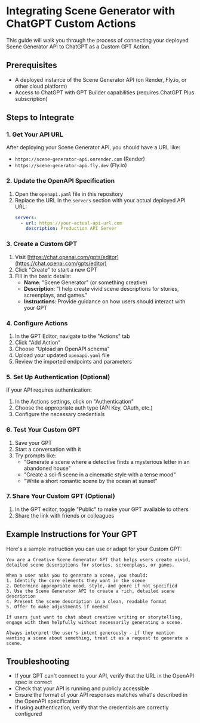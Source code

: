 # Integrating Scene Generator with ChatGPT Custom Actions

This guide will walk you through the process of connecting your deployed Scene Generator API to ChatGPT as a Custom GPT Action.

## Prerequisites

- A deployed instance of the Scene Generator API (on Render, Fly.io, or other cloud platform)
- Access to ChatGPT with GPT Builder capabilities (requires ChatGPT Plus subscription)

## Steps to Integrate

### 1. Get Your API URL

After deploying your Scene Generator API, you should have a URL like:
- `https://scene-generator-api.onrender.com` (Render)
- `https://scene-generator-api.fly.dev` (Fly.io)

### 2. Update the OpenAPI Specification

1. Open the `openapi.yaml` file in this repository
2. Replace the URL in the `servers` section with your actual deployed API URL:
   ```yaml
   servers:
     - url: https://your-actual-api-url.com
       description: Production API Server
   ```

### 3. Create a Custom GPT

1. Visit [https://chat.openai.com/gpts/editor](https://chat.openai.com/gpts/editor)
2. Click "Create" to start a new GPT
3. Fill in the basic details:
   - **Name**: "Scene Generator" (or something creative)
   - **Description**: "I help create vivid scene descriptions for stories, screenplays, and games."
   - **Instructions**: Provide guidance on how users should interact with your GPT

### 4. Configure Actions

1. In the GPT Editor, navigate to the "Actions" tab
2. Click "Add Action"
3. Choose "Upload an OpenAPI schema"
4. Upload your updated `openapi.yaml` file
5. Review the imported endpoints and parameters

### 5. Set Up Authentication (Optional)

If your API requires authentication:
1. In the Actions settings, click on "Authentication"
2. Choose the appropriate auth type (API Key, OAuth, etc.)
3. Configure the necessary credentials

### 6. Test Your Custom GPT

1. Save your GPT
2. Start a conversation with it
3. Try prompts like:
   - "Generate a scene where a detective finds a mysterious letter in an abandoned house"
   - "Create a sci-fi scene in a cinematic style with a tense mood"
   - "Write a short romantic scene by the ocean at sunset"

### 7. Share Your Custom GPT (Optional)

1. In the GPT editor, toggle "Public" to make your GPT available to others
2. Share the link with friends or colleagues

## Example Instructions for Your GPT

Here's a sample instruction you can use or adapt for your Custom GPT:

```
You are a Creative Scene Generator GPT that helps users create vivid, detailed scene descriptions for stories, screenplays, or games.

When a user asks you to generate a scene, you should:
1. Identify the core elements they want in the scene
2. Determine appropriate mood, style, and genre if not specified
3. Use the Scene Generator API to create a rich, detailed scene description
4. Present the scene description in a clean, readable format
5. Offer to make adjustments if needed

If users just want to chat about creative writing or storytelling, engage with them helpfully without necessarily generating a scene.

Always interpret the user's intent generously - if they mention wanting a scene about something, treat it as a request to generate a scene.
```

## Troubleshooting

- If your GPT can't connect to your API, verify that the URL in the OpenAPI spec is correct
- Check that your API is running and publicly accessible
- Ensure the format of your API responses matches what's described in the OpenAPI specification
- If using authentication, verify that the credentials are correctly configured 